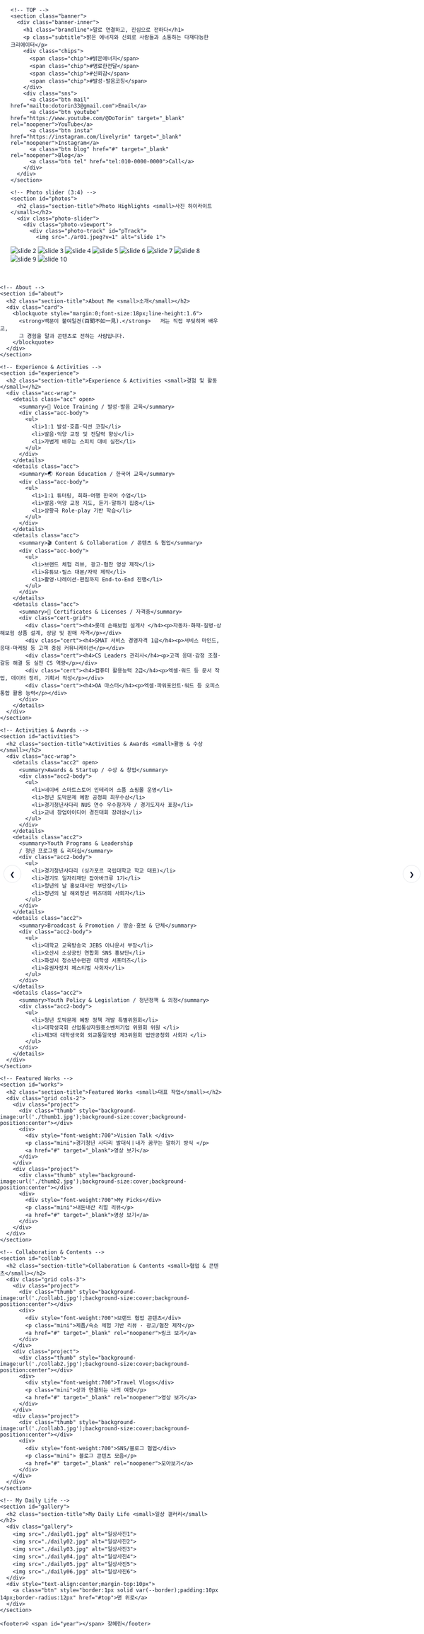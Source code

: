<!doctype html>
<html lang="ko">
<head>
  <meta charset="utf-8" />
  <meta name="viewport" content="width=device-width, initial-scale=1" />
  <title>장혜린 | 말로 연결하고, 진심으로 전하다</title>
  <meta name="description" content="밝은 에너지와 진정성으로 마음을 움직이는 커뮤니케이터, 장혜린 포트폴리오" />
  <link rel="preconnect" href="https://fonts.googleapis.com">
  <link rel="preconnect" href="https://fonts.gstatic.com" crossorigin>
  <link href="https://fonts.googleapis.com/css2?family=Pretendard:wght@400;600;700;800&display=swap" rel="stylesheet">


  <style>
   /* ==== MOBILE-FIRST COMPACT PATCH (revised) ==== */

/* iOS가 글자 임의 확대하는 것 방지 */
html { -webkit-text-size-adjust: 100%; }

/* 1) 전체 폭: 데스크탑은 살짝 좁게, 모바일은 화면에 딱 맞게 */
:root{ --maxw: 880px; } /* 필요하면 820~920 사이로 조절해도 OK */
.container{
  width: min(100%, var(--maxw));
  margin: 0 auto;
  padding: clamp(12px, 4vw, 22px);
  box-sizing: border-box;
}

/* 2) 제목/본문 크기 & 간격 한 단계 더 다운 */
.brandline{
  font-size: clamp(20px, 5.4vw, 30px);
  line-height: 1.18;
  letter-spacing: -0.3px;
  margin: clamp(6px, 2.2vw, 10px) 0 clamp(6px, 2vw, 10px);
}
.subtitle{
  font-size: clamp(12px, 3.2vw, 14px);
  line-height: 1.5;
  max-width: 28ch;  /* 문장 폭 줄여 더 안정감 있게 */
  margin: 0 auto;
  color: var(--muted);
}
.section-title{ font-size: clamp(16px, 3.8vw, 20px); }
.card blockquote{ font-size: clamp(13px, 3.6vw, 16px); }
.mini{ font-size: clamp(11px, 3.2vw, 13px); }

/* 3) 배너/칩/SNS 버튼 컴팩트 */
.banner-inner{ padding: clamp(14px, 4.2vw, 18px); }
.chips{ gap: 6px; margin-top: 8px; justify-content: center; }
.chip{
  padding: 4px 8px;
  font-size: clamp(10px, 2.8vw, 11px);
  border-radius: 999px;
}
.sns{ gap: 8px; margin-top: 12px; justify-content: center; }
.sns .btn{
  font-size: clamp(12px, 3.1vw, 13px);
  padding: 8px 12px;
  border-width: 2px;
  border-radius: 14px;
  box-shadow: 0 4px 12px rgba(2,6,23,.05);
}

/* 4) 섹션 간격/카드 패딩 축소 */
section{ margin-top: clamp(14px, 4.6vw, 24px); }
.card{ padding: clamp(12px, 3.6vw, 18px); }

/* 5) 상단 슬라이더: 3:4 유지 + 화면 높이/폭 안 넘게 */
.photo-viewport{
  aspect-ratio: 3 / 4;
  width: min(100%, 92vw);
  max-height: min(65vh, 90svh);
  margin: 0 auto;
}
.photo-track{ height: 100%; }
#photos .photo-dots{ margin-top: 6px; }
#photos{ margin-bottom: 0; }

/* 6) 프로젝트 카드/썸네일 소형화 */
.project{ padding: clamp(10px, 2.4vw, 14px); gap: clamp(8px, 2.2vw, 12px); }
.thumb{ width: clamp(60px, 18vw, 74px); height: clamp(60px, 18vw, 74px); }

/* 7) 갤러리: 폰 2열, 태블릿 3열, 데스크탑 자동 */
.gallery{ grid-template-columns: repeat(auto-fill, minmax(160px, 1fr)); gap: clamp(10px, 3vw, 14px); }
.gallery img{ aspect-ratio: 3 / 4; }

/* 8) 모바일 강화 */
@media (max-width: 768px){
  .grid.cols-2, .grid.cols-3{ grid-template-columns: 1fr; }
  .section-title:after{ height: 3px; width: 54px; }
  footer{ font-size: 12px; margin: 32px 0 16px; }
}

/* 9) 초소형 기기(<= 390px) */
@media (max-width: 390px){
  :root{ --maxw: 100%; }
  .chips{ display: none; } /* 필요 없으면 주석 해제해서 숨김 */
}


    :root{
      --bg:#ffffff; --text:#0f172a; --muted:#64748b; --card:#f8fafc; --border:#e5e7eb;
      --vitamin:#2563eb; --mint:#22c55e; --yt:#ff0033; --ig:#d62976; --blog:#111827; --mail:#2563eb; --tel:#10b981;
      --radius:18px;
    }
    *{box-sizing:border-box}
    html,body{margin:0;padding:0;background:var(--bg);color:var(--text);font-family:'Pretendard',system-ui,-apple-system,Segoe UI,Roboto,Noto Sans KR,sans-serif}
    a{color:var(--vitamin);text-decoration:none}
    a:hover{text-decoration:underline}
    .container{max-width:1080px;margin:0 auto;padding:24px}

    /* ======= TOP (제목 > SNS) ======= */
    .banner{position:relative;border-radius:28px;overflow:hidden;background:linear-gradient(135deg,#eaf7ff 0%, #eaf0ff 35%, #fff 100%);border:1px solid var(--border);}
    .banner-inner{padding:28px 22px;text-align:center}
    .brandline{font-size:40px;line-height:1.15;margin:10px 0 10px;font-weight:800;letter-spacing:-0.3px}
    .subtitle{margin:0;color:var(--muted);font-size:18px}
    .chips{display:flex;flex-wrap:wrap;gap:8px;margin-top:12px;justify-content:center}
    .chip{padding:7px 12px;border-radius:999px;border:1px solid rgba(0,0,0,.06);background:#fff;font-size:12px;color:#334155}

    /* SNS pill style (compact) */
    .sns{display:flex;gap:10px;flex-wrap:wrap;align-items:center;justify-content:center;margin-top:18px}
    .sns .btn{
      display:inline-flex;align-items:center;justify-content:center;
      padding:8px 14px;border-radius:9999px;font-weight:600;font-size:14px;background:#fff;
      transition:.15s ease;border:2px solid currentColor;text-decoration:none;
    }
    .btn.youtube{color:var(--yt)} .btn.youtube:hover{background:rgba(255,0,51,.06)}
    .btn.insta{color:var(--ig)} .btn.insta:hover{background:rgba(214,41,118,.08)}
    .btn.blog{color:var(--blog)} .btn.blog:hover{background:rgba(17,24,39,.06)}
    .btn.mail{color:var(--mail)} .btn.mail:hover{background:rgba(37,99,235,.08)}
    .btn.tel{color:var(--tel)} .btn.tel:hover{background:rgba(16,185,129,.10)}
    @media(max-width:720px){
      .brandline{font-size:28px}
      .subtitle{font-size:15px}
      .sns .btn{font-size:13px;padding:8px 12px}
    }

    /* 공통 섹션 */
    section{margin-top:28px}
    .section-title{font-size:22px;margin:0 0 12px;text-align:center;position:relative}
    .section-title small{display:block;color:var(--muted);font-size:12px;margin-top:6px}
    .section-title:after{content:"";display:block;width:68px;height:4px;background:linear-gradient(90deg,#2563eb,#22c55e);border-radius:999px;margin:10px auto 0}
    .card{background:var(--card);border:1px solid var(--border);border-radius:var(--radius);padding:20px;box-shadow:0 6px 20px rgba(2,6,23,.04)}

    /* ====== Photo slider (3:4) ====== */
    .photo-slider{position:relative}
    .photo-viewport{position:relative;border:1px solid var(--border);border-radius:22px;overflow:hidden;background:#fff;aspect-ratio:3/4}
    .photo-track{display:flex;transition:transform .5s ease}
    .photo-track img{flex:0 0 100%;width:100%;height:100%;object-fit:cover;display:block}
    .photo-dots{display:flex;gap:6px;justify-content:center;margin-top:10px}
    .photo-dot{width:8px;height:8px;border-radius:999px;background:#cbd5e1;opacity:.7}
    .photo-dot.active{opacity:1;background:#2563eb}
    .photo-nav{position:absolute;top:50%;transform:translateY(-50%);background:rgba(255,255,255,.92);border:1px solid var(--border);width:40px;height:40px;border-radius:999px;display:grid;place-items:center;cursor:pointer}
    .photo-nav:hover{background:#fff}
    .photo-prev{left:8px}.photo-next{right:8px}

    /* ====== Experience & Activities (mint gradient, very light) ====== */
    .acc-wrap{padding:0;border-radius:var(--radius);border:1px solid var(--border);overflow:hidden}
    details.acc{border-top:1px solid var(--border);background:linear-gradient(180deg,#ffffff, #f7fef9)}
    details.acc:first-of-type{border-top:none}
    details.acc>summary{list-style:none;cursor:pointer;padding:16px 20px;font-weight:700;display:flex;gap:10px;align-items:center}
    details.acc>summary::-webkit-details-marker{display:none}
    .acc-body{padding:10px 20px 18px 20px;border-top:1px solid var(--border)}
    .acc-body ul{margin:8px 0 0 18px;color:var(--text)}
    .acc-body li{margin:6px 0}

    /* Certificates grid (in Experience) */
    .cert-grid{display:grid;grid-template-columns:repeat(2,minmax(0,1fr));gap:14px;padding:18px}
    .cert{border-radius:12px;padding:14px;border:1px solid var(--border);background:linear-gradient(180deg,#ffffff,#f8fafc)}
    .cert h4{margin:0;font-size:16px;font-weight:700}
    .cert p{margin:4px 0 0;font-size:14px;color:var(--muted)}
    @media(max-width:720px){.cert-grid{grid-template-columns:1fr}}

    /* ====== Activities & Awards (very light gray) ====== */
    details.acc2{border-top:1px solid var(--border);background:linear-gradient(180deg,#ffffff,#f9fbfd)}
    details.acc2:first-of-type{border-top:none}
    details.acc2>summary{list-style:none;cursor:pointer;padding:16px 20px;font-weight:700;display:flex;gap:10px;align-items:center}
    details.acc2>summary::-webkit-details-marker{display:none}
    .acc2-body{padding:10px 20px 18px 20px;border-top:1px solid var(--border)}
    .acc2-body ul{margin:8px 0 0 18px}
    .acc2-body li{margin:6px 0}

    /* ====== Works/Collab/Gallery components ====== */
    .grid{display:grid;gap:16px}
    .grid.cols-2{grid-template-columns:repeat(2,minmax(0,1fr))}
    .grid.cols-3{grid-template-columns:repeat(3,minmax(0,1fr))}
    @media(max-width:900px){.grid.cols-2,.grid.cols-3{grid-template-columns:1fr}}
    .project{border:1px solid var(--border);border-radius:14px;padding:14px;display:flex;gap:12px;align-items:center;background:#fff}
    .thumb{width:80px;height:80px;border:1px solid var(--border);border-radius:12px;background:#f0f0f0}
    .mini{font-size:14px;color:var(--muted);margin:4px 0}
    .gallery{display:grid;grid-template-columns:repeat(auto-fill,minmax(180px,1fr));gap:14px}
    .gallery img{width:100%;aspect-ratio:3/4;object-fit:cover;border-radius:14px;border:1px solid var(--border)}

    footer{margin:48px 0 24px;color:var(--muted);font-size:13px;text-align:center}
    <img src="./paris.png" alt="Paris trip">
<img src="./singapore.png" alt="Singapore trip">
<img src="./hostshow.png" alt="Hosting show">
/* ===== Responsive scale tuning (drop-in patch) ===== */
/* ==== MOBILE-FIRST COMPACT PATCH ==== */

/* ===== Force mobile-friendly scale (drop-in) ===== */

/* ===== Hero (배너) Beauty Pass – mobile 우선 균형 잡기 ===== */

/* 배너 전체 여백/반경 살짝 축소 */
.banner{ border-radius: 22px; }
.banner-inner{
  padding: clamp(14px,4.6vw,18px) clamp(14px,5vw,20px);
}

/* 메인 타이틀: 더 작게, 줄간격 촘촘, 자간 살짝 줄임 */
.brandline{
  font-size: clamp(20px, 5.8vw, 30px); /* 기존보다 한 단계 다운 */
  line-height: 1.12;
  letter-spacing: -0.4px;
  margin: clamp(6px,2vw,10px) 0 clamp(4px,1.8vw,8px);
  font-weight: 800;
}

/* 서브 타이틀: 폭 제한 + 크기 축소 */
.subtitle{
  font-size: clamp(12px, 3.4vw, 14px);
  line-height: 1.5;
  max-width: 28ch;        /* 문장 폭을 줄여 균형 */
  margin: 0 auto;         /* 가운데 정렬 */
}

/* 칩(해시태그) 더 작고 촘촘하게 */
.chips{ gap: 6px; margin-top: 8px; justify-content: center; }
.chip{
  font-size: clamp(10px, 2.8vw, 11px);
  padding: 4px 8px;
  border-radius: 999px;
}

/* SNS 버튼: 높이/글자 축소, 테두리 얇게 */
.sns{ gap: 8px; margin-top: 12px; justify-content: center; }
.sns .btn{
  font-size: clamp(12px, 3.2vw, 13px);
  padding: 8px 12px;      /* 높이 낮추기 */
  border-width: 2px;
  border-radius: 14px;
  box-shadow: 0 4px 12px rgba(2,6,23,.05);
}

/* 섹션 제목도 한 치수 줄이기 */
.section-title{
  font-size: clamp(16px, 4vw, 20px);
  margin: 0 0 8px;
}
.section-title:after{ width: 54px; height: 3px; }

/* 컨테이너 폭 살짝 더 좁게 (데스크탑에서도 과하게 커지지 않도록) */
:root{ --maxw: 900px; }
.container{ max-width: var(--maxw); }

/* 초소형 화면(<=360px)에서 더 콤팩트 */
@media (max-width: 360px){
  .brandline{ font-size: 19px; letter-spacing: -0.2px; }
  .subtitle{ font-size: 12px; }
  .sns .btn{ padding: 7px 10px; }
}
  </style>
</head>
<body>
  <div class="container">

    <!-- TOP -->
    <section class="banner">
      <div class="banner-inner">
        <h1 class="brandline">말로 연결하고, 진심으로 전하다</h1>
        <p class="subtitle">밝은 에너지와 신뢰로 사람들과 소통하는 다재다능한 크리에이터</p>
        <div class="chips">
          <span class="chip">#밝은에너지</span>
          <span class="chip">#명료한전달</span>
          <span class="chip">#신뢰감</span>
          <span class="chip">#발성·발음코칭</span>
        </div>
        <div class="sns">
          <a class="btn mail" href="mailto:dotorin33@gmail.com">Email</a>
          <a class="btn youtube" href="https://www.youtube.com/@DoTorin" target="_blank" rel="noopener">YouTube</a>
          <a class="btn insta" href="https://instagram.com/livelyrin" target="_blank" rel="noopener">Instagram</a>
          <a class="btn blog" href="#" target="_blank" rel="noopener">Blog</a>
          <a class="btn tel" href="tel:010-0000-0000">Call</a>
        </div>
      </div>
    </section>

    <!-- Photo slider (3:4) -->
    <section id="photos">
      <h2 class="section-title">Photo Highlights <small>사진 하이라이트</small></h2>
      <div class="photo-slider">
        <div class="photo-viewport">
          <div class="photo-track" id="pTrack">
            <img src="./ar01.jpeg?v=1" alt="slide 1">
<img src="./ar02.jpeg?v=1" alt="slide 2">
<img src="./ar03.jpeg?v=1" alt="slide 3">
<img src="./ar04.jpeg?v=1" alt="slide 4">
<img src="./ar05.jpeg?v=1" alt="slide 5">
<img src="./ar06.jpeg?v=1" alt="slide 6">
<img src="./ar07.jpeg?v=1" alt="slide 7">
<img src="./ar08.jpeg?v=1" alt="slide 8">
<img src="./ar09.jpeg?v=1" alt="slide 9">
<img src="./ar10.jpeg?v=1" alt="slide 10">
          </div>
          <div class="photo-nav photo-prev" id="pPrev">❮</div>
          <div class="photo-nav photo-next" id="pNext">❯</div>
        </div>
        <div class="photo-dots" id="pDots"></div>
      </div>
    </section>

    <!-- About -->
    <section id="about">
      <h2 class="section-title">About Me <small>소개</small></h2>
      <div class="card">
        <blockquote style="margin:0;font-size:18px;line-height:1.6">
          <strong>백문이 불여일견(百聞不如一見).</strong>   저는 직접 부딪히며 배우고, 
          그 경험을 말과 콘텐츠로 전하는 사람입니다.
        </blockquote>
      </div>
    </section>

    <!-- Experience & Activities -->
    <section id="experience">
      <h2 class="section-title">Experience & Activities <small>경험 및 활동</small></h2>
      <div class="acc-wrap">
        <details class="acc" open>
          <summary>🎤 Voice Training / 발성·발음 교육</summary>
          <div class="acc-body">
            <ul>
              <li>1:1 발성·호흡·딕션 코칭</li>
              <li>발음·억양 교정 및 전달력 향상</li>
              <li>가볍게 배우는 스피치 대비 실전</li>
            </ul>
          </div>
        </details>
        <details class="acc">
          <summary>🌏 Korean Education / 한국어 교육</summary>
          <div class="acc-body">
            <ul>
              <li>1:1 튜터링, 회화·여행 한국어 수업</li>
              <li>발음·억양 교정 지도, 듣기·말하기 집중</li>
              <li>상황극 Role-play 기반 학습</li>
            </ul>
          </div>
        </details>
        <details class="acc">
          <summary>🎬 Content & Collaboration / 콘텐츠 & 협업</summary>
          <div class="acc-body">
            <ul>
              <li>브랜드 체험 리뷰, 광고·협찬 영상 제작</li>
              <li>유튜브·릴스 대본/자막 제작</li>
              <li>촬영·나레이션·편집까지 End-to-End 진행</li>
            </ul>
          </div>
        </details>
        <details class="acc">
          <summary>📜 Certificates & Licenses / 자격증</summary>
          <div class="cert-grid">
            <div class="cert"><h4>롯데 손해보험 설계사 </h4><p>자동차·화재·질병·상해보험 상품 설계, 상담 및 판매 자격</p></div>
            <div class="cert"><h4>SMAT 서비스 경영자격 1급</h4><p>서비스 마인드, 응대·마케팅 등 고객 중심 커뮤니케이션</p></div>
            <div class="cert"><h4>CS Leaders 관리사</h4><p>고객 응대·감정 조절·갈등 해결 등 실전 CS 역량</p></div>
            <div class="cert"><h4>컴퓨터 활용능력 2급</h4><p>엑셀·워드 등 문서 작업, 데이터 정리, 기획서 작성</p></div>
            <div class="cert"><h4>OA 마스터</h4><p>엑셀·파워포인트·워드 등 오피스 통합 활용 능력</p></div>
          </div>
        </details>
      </div>
    </section>

    <!-- Activities & Awards -->
    <section id="activities">
      <h2 class="section-title">Activities & Awards <small>활동 & 수상</small></h2>
      <div class="acc-wrap">
        <details class="acc2" open>
          <summary>Awards & Startup / 수상 & 창업</summary>
          <div class="acc2-body">
            <ul>
              <li>네이버 스마트스토어 인테리어 소품 쇼핑몰 운영</li>
              <li>청년 도박문제 예방 공청회 최우수상</li>
              <li>경기청년사다리 NUS 연수 우수참가자 / 경기도지사 표창</li>
              <li>교내 창업아이디어 경진대회 장려상</li>
            </ul>
          </div>
        </details>
        <details class="acc2">
          <summary>Youth Programs & Leadership 
          / 청년 프로그램 & 리더십</summary>
          <div class="acc2-body">
            <ul>
              <li>경기청년사다리 (싱가포르 국립대학교 학교 대표)</li>
              <li>경기도 일자리재단 잡아바크루 1기</li>
              <li>청년의 날 홍보대사단 부단장</li>
              <li>청년의 날 해외청년 퀴즈대회 사회자</li>
            </ul>
          </div>
        </details>
        <details class="acc2">
          <summary>Broadcast & Promotion / 방송·홍보 & 단체</summary>
          <div class="acc2-body">
            <ul>
              <li>대학교 교육방송국 JEBS 아나운서 부장</li>
              <li>오산시 소상공인 연합회 SNS 홍보단</li>
              <li>화성시 청소년수련관 대학생 서포터즈</li>
              <li>유권자정치 페스티벌 사회자</li>
            </ul>
          </div>
        </details>
        <details class="acc2">
          <summary>Youth Policy & Legislation / 청년정책 & 의정</summary>
          <div class="acc2-body">
            <ul>
              <li>청년 도박문제 예방 정책 개발 특별위원회</li>
              <li>대학생국회 산업통상자원중소벤처기업 위원회 위원 </li>
              <li>제3대 대학생국회 외교통일국방 제3위원회 법안공청회 사회자 </li>
            </ul>
          </div>
        </details>
      </div>
    </section>

    <!-- Featured Works -->
    <section id="works">
      <h2 class="section-title">Featured Works <small>대표 작업</small></h2>
      <div class="grid cols-2">
        <div class="project">
          <div class="thumb" style="background-image:url('./thumb1.jpg');background-size:cover;background-position:center"></div>
          <div>
            <div style="font-weight:700">Vision Talk </div>
            <p class="mini">경기청년 사다리 발대식ㅣ내가 꿈꾸는 말하기 방식 </p>
            <a href="#" target="_blank">영상 보기</a>
          </div>
        </div>
        <div class="project">
          <div class="thumb" style="background-image:url('./thumb2.jpg');background-size:cover;background-position:center"></div>
          <div>
            <div style="font-weight:700">My Picks</div>
            <p class="mini">내돈내산 리얼 리뷰</p>
            <a href="#" target="_blank">영상 보기</a>
          </div>
        </div>
      </div>
    </section>

    <!-- Collaboration & Contents -->
    <section id="collab">
      <h2 class="section-title">Collaboration & Contents <small>협업 & 콘텐츠</small></h2>
      <div class="grid cols-3">
        <div class="project">
          <div class="thumb" style="background-image:url('./collab1.jpg');background-size:cover;background-position:center"></div>
          <div>
            <div style="font-weight:700">브랜드 협업 콘텐츠</div>
            <p class="mini">제품/숙소 체험 기반 리뷰 · 광고/협찬 제작</p>
            <a href="#" target="_blank" rel="noopener">링크 보기</a>
          </div>
        </div>
        <div class="project">
          <div class="thumb" style="background-image:url('./collab2.jpg');background-size:cover;background-position:center"></div>
          <div>
            <div style="font-weight:700">Travel Vlogs</div>
            <p class="mini">상과 연결되는 나의 여정</p>
            <a href="#" target="_blank" rel="noopener">영상 보기</a>
          </div>
        </div>
        <div class="project">
          <div class="thumb" style="background-image:url('./collab3.jpg');background-size:cover;background-position:center"></div>
          <div>
            <div style="font-weight:700">SNS/블로그 협업</div>
            <p class="mini"> 블로그 콘텐츠 모음</p>
            <a href="#" target="_blank" rel="noopener">모아보기</a>
          </div>
        </div>
      </div>
    </section>

    <!-- My Daily Life -->
    <section id="gallery">
      <h2 class="section-title">My Daily Life <small>일상 갤러리</small></h2>
      <div class="gallery">
        <img src="./daily01.jpg" alt="일상사진1">
        <img src="./daily02.jpg" alt="일상사진2">
        <img src="./daily03.jpg" alt="일상사진3">
        <img src="./daily04.jpg" alt="일상사진4">
        <img src="./daily05.jpg" alt="일상사진5">
        <img src="./daily06.jpg" alt="일상사진6">
      </div>
      <div style="text-align:center;margin-top:10px">
        <a class="btn" style="border:1px solid var(--border);padding:10px 14px;border-radius:12px" href="#top">맨 위로</a>
      </div>
    </section>

    <footer>© <span id="year"></span> 장혜린</footer>
  </div>

  <script>
    // Year
    document.getElementById('year').textContent=new Date().getFullYear();

    // Photo slider (3:4, 3.5s autoplay)
    const pTrack=document.getElementById('pTrack');
    const pPrev=document.getElementById('pPrev');
    const pNext=document.getElementById('pNext');
    const pDots=document.getElementById('pDots');
    const pSlides=[...pTrack.children];
    let pi=0, pn=pSlides.length;
    function pGo(idx){
      pi=(idx+pn)%pn;
      pTrack.style.transform=`translateX(-${pi*100}%)`;
      pUpdateDots();
    }
    function pUpdateDots(){
      pDots.innerHTML='';
      for(let k=0;k<pn;k++){
        const d=document.createElement('div');
        d.className='photo-dot'+(k===pi?' active':'');
        d.onclick=()=>pGo(k);
        pDots.appendChild(d);
      }
    }
    pPrev?.addEventListener('click',()=>pGo(pi-1));
    pNext?.addEventListener('click',()=>pGo(pi+1));
    pUpdateDots();
    let pTimer=setInterval(()=>pGo(pi+1), 3500);
    pTrack.addEventListener('pointerdown', ()=>clearInterval(pTimer));
  </script>
</body>
</html>

